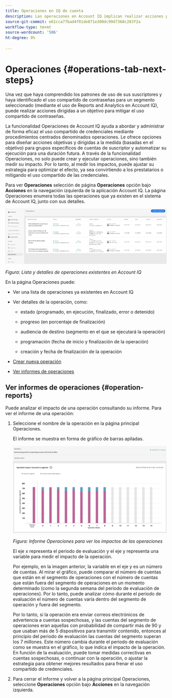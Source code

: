 ```yaml
---
title: Operaciones en IQ de cuenta
description: Las operaciones en Account IQ implican realizar acciones para realizar automatizaciones y operaciones masivas en cuentas de suscriptores y rastrear sus efectos.
source-git-commit: e61cca77bad4f01de871e300dc99d7368c283f2a
workflow-type: tm+mt
source-wordcount: '506'
ht-degree: 0%

---
```



# Operaciones {#operations-tab-next-steps}

Una vez que haya comprendido los patrones de uso de sus suscriptores y haya identificado el uso compartido de contraseñas para un segmento seleccionado (mediante el uso de Reports and Analytics en Account IQ), puede realizar acciones dirigidas a un objetivo para mitigar el uso compartido de contraseñas.

La funcionalidad Operaciones de Account IQ ayuda a abordar y administrar de forma eficaz el uso compartido de credenciales mediante procedimientos centrados denominados operaciones. Le ofrece opciones para diseñar acciones objetivas y dirigidas a la medida (basadas en el objetivo) para grupos específicos de cuentas de suscriptor y automatizar su ejecución para una duración futura. A través de la funcionalidad Operaciones, no solo puede crear y ejecutar operaciones, sino también medir su impacto. Por lo tanto, al medir los impactos, puede ajustar su estrategia para optimizar el efecto, ya sea convirtiendo a los prestatarios o mitigando el uso compartido de las credenciales.

Para ver **Operaciones** selección de página **Operaciones** opción bajo **Acciones** en la navegación izquierda de la aplicación Account IQ. La página Operaciones enumera todas las operaciones que ya existen en el sistema de Account IQ, junto con sus detalles.

![](assets/operations-page.png)

*Figura: Lista y detalles de operaciones existentes en Account IQ*

En la página Operaciones puede:

* Ver una lista de operaciones ya existentes en Account IQ

* Ver detalles de la operación, como:

   * estado (programado, en ejecución, finalizado, error o detenido)

   * progreso (en porcentaje de finalización)

   * audiencia de destino (segmento en el que se ejecutará la operación)

   * programación (fecha de inicio y finalización de la operación)

   * creación y fecha de finalización de la operación

* [Crear nueva operación](/help/AccountIQ/operation-affecting-user-segment.md)

* [Ver informes de operaciones](#operation-reports)

<!--* Search from the list of operations using Search field

* Stop an operation.

* Create a duplicate operation.

* [Configure columns of Operations details page](#configure-columns)-->

## Ver informes de operaciones {#operation-reports}

Puede analizar el impacto de una operación consultando su informe. Para ver el informe de una operación:

1. Seleccione el nombre de la operación en la página principal Operaciones.

   El informe se muestra en forma de gráfico de barras apiladas.

   ![](assets/operation-impact-report.png)

   *Figura: Informe Operaciones para ver los impactos de las operaciones*

   El eje x representa el periodo de evaluación y el eje y representa una variable para medir el impacto de la operación.

   Por ejemplo, en la imagen anterior, la variable en el eje y es un número de cuentas. Al mirar el gráfico, puede comparar el número de cuentas que están en el segmento de operaciones con el número de cuentas que están fuera del segmento de operaciones en un momento determinado (como la segunda semana del período de evaluación de operaciones). Por lo tanto, puede analizar cómo durante el periodo de evaluación el número de cuentas varía dentro del segmento de operación y fuera del segmento.

   Por lo tanto, si la operación era enviar correos electrónicos de advertencia a cuentas sospechosas, y las cuentas del segmento de operaciones eran aquellas con probabilidad de compartir más de 90 y que usaban más de 5 dispositivos para transmitir contenido, entonces al principio del periodo de evaluación las cuentas del segmento superan los 7 millones. Este número cambia durante el periodo de evaluación como se muestra en el gráfico, lo que indica el impacto de la operación. En función de la evaluación, puede tomar medidas correctivas en cuentas sospechosas, o continuar con la operación, o ajustar la estrategia para obtener mejores resultados para frenar el uso compartido de credenciales.

2. Para cerrar el informe y volver a la página principal Operaciones, seleccione **Operaciones** opción bajo **Acciones** en la navegación izquierda.

<!--

![](assets/operations-details.png)

*Figure: Operation details*
## Configure columns {#configure-columns}

You can select the icon to **Configure columns** on the top of the operations table.

![](assets/config-columns.png)

*Figure: Configure columns of Operations details page*-->